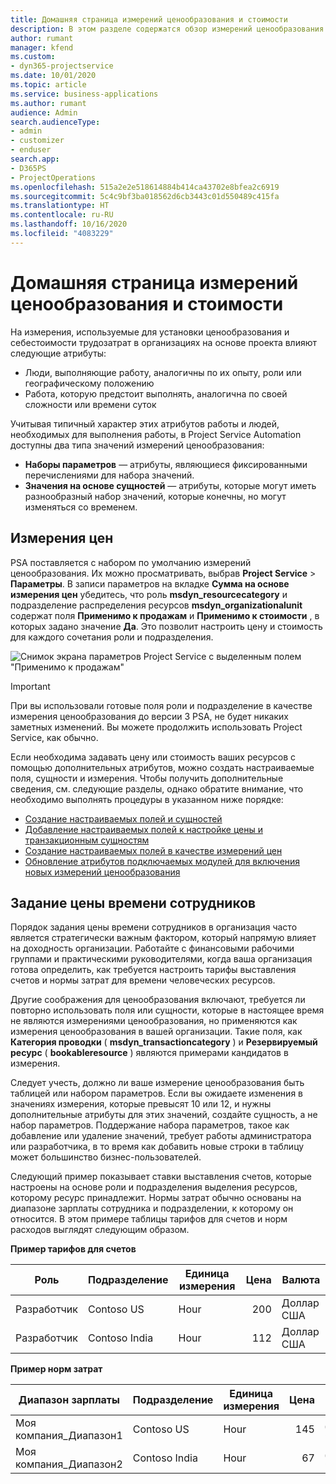 ```yaml
---
title: Домашняя страница измерений ценообразования и стоимости
description: В этом разделе содержатся обзор измерений ценообразования.
author: rumant
manager: kfend
ms.custom:
- dyn365-projectservice
ms.date: 10/01/2020
ms.topic: article
ms.service: business-applications
ms.author: rumant
audience: Admin
search.audienceType:
- admin
- customizer
- enduser
search.app:
- D365PS
- ProjectOperations
ms.openlocfilehash: 515a2e2e518614884b414ca43702e8bfea2c6919
ms.sourcegitcommit: 5c4c9bf3ba018562d6cb3443c01d550489c415fa
ms.translationtype: HT
ms.contentlocale: ru-RU
ms.lasthandoff: 10/16/2020
ms.locfileid: "4083229"
---
```

# <a name="pricing-and-costing-dimensions-home-page"></a>Домашняя страница измерений ценообразования и стоимости

На измерения, используемые для установки ценообразования и себестоимости трудозатрат в организациях на основе проекта влияют следующие атрибуты:

- Люди, выполняющие работу, аналогичны по их опыту, роли или географическому положению
- Работа, которую предстоит выполнять, аналогична по своей сложности или времени суток

Учитывая типичный характер этих атрибутов работы и людей, необходимых для выполнения работы, в Project Service Automation доступны два типа значений измерений ценообразования: 

- **Наборы параметров** — атрибуты, являющиеся фиксированными перечислениями для набора значений.
- **Значения на основе сущностей** — атрибуты, которые могут иметь разнообразный набор значений, которые конечны, но могут изменяться со временем.

## <a name="pricing-dimensions"></a>Измерения цен

PSA поставляется с набором по умолчанию измерений ценообразования. Их можно просматривать, выбрав **Project Service** > **Параметры**. В записи параметров на вкладке **Сумма на основе измерения цен** убедитесь, что роль **msdyn_resourcecategory** и подразделение распределения ресурсов **msdyn_organizationalunit** содержат поля **Применимо к продажам** и **Применимо к стоимости** , в которых задано значение **Да**. Это позволит настроить цену и стоимость для каждого сочетания роли и подразделения.

![Снимок экрана параметров Project Service с выделенным полем "Применимо к продажам"](media/PS-OOB-parameters.png)

> [!IMPORTANT]
> При вы использовали готовые поля роли и подразделение в качестве измерения ценообразования до версии 3 PSA, не будет никаких заметных изменений. Вы можете продолжить использовать Project Service, как обычно. 

Если необходима задавать цену или стоимость ваших ресурсов с помощью дополнительных атрибутов, можно создать настраиваемые поля, сущности и измерения. Чтобы получить дополнительные сведения, см. следующие разделы, однако обратите внимание, что необходимо выполнять процедуры в указанном ниже порядке:

- [Создание настраиваемых полей и сущностей](create-custom-fields-entities.md)
- [Добавление настраиваемых полей к настройке цены и транзакционным сущностям](field-references.md)
- [Создание настраиваемых полей в качестве измерений цен](set-up-pricing-dimensions.md)
- [Обновление атрибутов подключаемых модулей для включения новых измерений ценообразования](update-plug-in-attributes.md)

## <a name="pricing-human-resource-time"></a>Задание цены времени сотрудников
Порядок задания цены времени сотрудников в организация часто является стратегически важным фактором, который напрямую влияет на доходность организации. Работайте с финансовыми рабочими группами и практическими руководителями, когда ваша организация готова определить, как требуется настроить тарифы выставления счетов и нормы затрат для времени человеческих ресурсов.

Другие соображения для ценообразования включают, требуется ли повторно использовать поля или сущности, которые в настоящее время не являются измерениями ценообразования, но применяются как измерения ценообразования в вашей организации. Такие поля, как **Категория проводки** ( **msdyn_transactioncategory** ) и **Резервируемый ресурс** ( **bookableresource** ) являются примерами кандидатов в измерения. 

Следует учесть, должно ли ваше измерение ценообразования быть таблицей или набором параметров. Если вы ожидаете изменения в значениях измерения, которые превысят 10 или 12, и нужны дополнительные атрибуты для этих значений, создайте сущность, а не набор параметров. Поддержание набора параметров, такое как добавление или удаление значений, требует работы администратора или разработчика, в то время как добавить новые строки в таблицу может большинство бизнес-пользователей.

Следующий пример показывает ставки выставления счетов, которые настроены на основе роли и подразделения выделения ресурсов, которому ресурс принадлежит. Нормы затрат обычно основаны на диапазоне зарплаты сотрудника и подразделении, к которому он относится. В этом примере таблицы тарифов для счетов и норм расходов выглядят следующим образом.

**Пример тарифов для счетов**

| Роль        | Подразделение    |Единица измерения      |Цена      |Валюта  |
| ------------|-------------|----------|----------:|----------|
| Разработчик   | Contoso US  |Hour | 200|Доллар США     |
| Разработчик   | Contoso India |Hour|   112|Доллар США     |


**Пример норм затрат**

| Диапазон зарплаты     | Подразделение    |Единица измерения      |Цена      |Валюта  |
| ----------------|-------------|----------|----------:|----------|
| Моя компания_Диапазон1 | Contoso US  |Hour | 145|Доллар США     |
| Моя компания_Диапазон2 | Contoso India |Hour|   67|Доллар США     |
